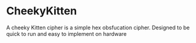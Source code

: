 # CheekyKitten
A cheeky Kitten cipher is a simple hex obsfucation cipher. Designed to be quick to run and easy to implement on hardware
